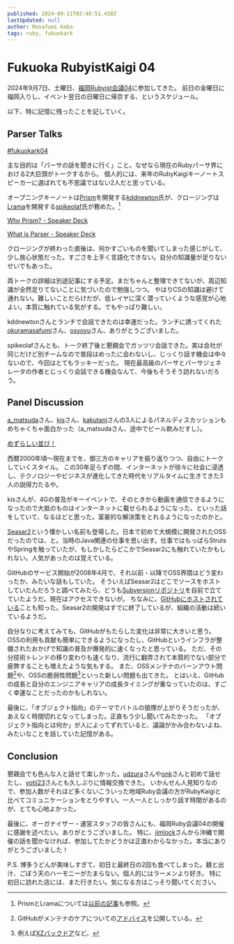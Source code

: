 ```yaml
---
published: 2024-09-11T02:48:51.438Z
lastUpdated: null
author: Masafumi Koba
tags: ruby, fukuokark
---
```


# Fukuoka RubyistKaigi 04

2024年9月7日、土曜日、[福岡Rubyist会議04](https://regional.rubykaigi.org/fukuoka04/)に参加してきた。
前日の金曜日に福岡入りし、イベント翌日の日曜日に帰京する、というスケジュール。

以下、特に記憶に残ったことを記していく。

## Parser Talks

[#fukuokark04](https://x.com/ybiquitous/status/1832342407473721747)

主な目的は「パーサの話を聞きに行く」こと。なぜなら現在のRubyパーサ界における2大巨頭がトークするから。
個人的には、来年のRubyKaigiキーノートスピーカーに選ばれても不思議ではない2人だと思っている。

オープニングキーノートは[Prism](https://github.com/ruby/prism)を開発する[kddnewton](https://x.com/kddnewton)氏が、クロージングは[Lrama](https://github.com/ruby/lrama)を開発する[spikeolaf](https://x.com/spikeolaf)氏が務めた。[^1]

[Why Prism? - Speaker Deck](https://speakerdeck.com/player/65a4f352257f469abcacb4e44f7ddb6b)

[What is Parser - Speaker Deck](https://speakerdeck.com/player/6b24d14dddf54280af5bba85ada40c71)

クロージングが終わった直後は、何かすごいものを聞いてしまった感じがして、少し放心状態だった。すごさを上手く言語化できない。自分の知識量が足りないせいでもあった。

両トークの詳細は別途記事にする予定。まだちゃんと整理できてないが、周辺知識が全然足りてないことに気づいたので勉強しつつ。
やはりCSの知識は避けて通れない。難しいことだらけだが、低レイヤに深く潜っていくような感覚が心地よい。本質に触れている気がする。でもやっぱり難しい。

kddnewtonさんとランチで会話できたのは幸運だった。ランチに誘ってくれた[okuramasafumi](https://x.com/okuramasafumi)さん、[osyoyu](https://x.com/osyoyu)さん、ありがとうございました。

spikeolafさんとも、トーク終了後と懇親会でガッツリ会話できた。実は会社が同じだけど別チームなので普段はめったに会わないし、じっくり話す機会は中々ないので、今回はとてもラッキーだった。
現在最高級のパーサとパーサジェネレータの作者とじっくり会話できる機会なんて、今後もそうそう訪れないだろう。

## Panel Discussion

[a_matsuda](https://x.com/a_matsuda)さん、[kis](https://x.com/kis)さん、[kakutani](https://x.com/kakutani)さんの3人によるパネルディスカッションもめちゃくちゃ面白かった（a_matsudaさん、途中でビール飲みだすし）。

[めずらしい並び！](https://x.com/inao/status/1832290737503007198)

西暦2000年頃〜現在までを、御三方のキャリアを振り返りつつ、自由にトークしていくスタイル。
この30年足らずの間、インターネットが徐々に社会に浸透し、テクノロジーやビジネスが進化してきた時代をリアルタイムに生きてきた3人の説得力たるや。

kisさんが、4Gの普及がキーイベントで、そのときから動画を通信できるようになったので大抵のものはインターネットに載せられるようになった、といった話をしていて、なるほどと思った。富豪的な解決策をとれるようになったのかと。

[Seasar2](https://s2container.seasar.org/2.4/ja/)という懐かしい名前も登場した。日本で初めて大規模に開発されたOSSだったのでは、と。当時のJava関連の仕事を思い出す。仕事ではもっぱらStrutsやSpringを触っていたが、もしかしたらどこかでSeasar2にも触れていたかもしれない。人気があったのは覚えている。

GitHubのサービス開始が2008年4月で、それ以前・以降でOSS界隈はどう変わったか、みたいな話もしていた。
そういえばSeasar2はどこでソースをホストしていたんだろうと調べてみたら、どうも[Subversionリポジトリ](https://s2container.seasar.org/2.3/ja/source-repository.html)を自前で立てていたようだ。現在はアクセスできないが。
ちなみに、[GitHubにホストされている](https://github.com/seasarorg)ことも知った。Seasar2の開発はすでに終了しているが、組織の活動は続いているようだ。

自分なりに考えてみても、GitHubがもたらした変化は非常に大きいと思う。OSSの利用も貢献も簡単にできるようになったし、GitHubというインフラが整備されたおかげで知識の普及が爆発的に速くなったと思っている。
ただ、その分技術トレンドの移り変わりも速くなり、流行に翻弄されて本質的でない部分で疲弊することも増えたような気もする。
また、OSSメンテナのバーンアウト問題[^2]や、OSSの脆弱性問題[^3]といった新しい問題も出てきた。
とはいえ、GitHubの成長と自分のエンジニアキャリアの成長タイミングが重なっていたのは、すごく幸運なことだったのかもしれない。

最後に、「オブジェクト指向」のテーマでバトルの狼煙が上がりそうだったが、あえなく時間切れとなってしまった。正直もう少し聞いてみたかった。
「オブジェクト指向とは何か」が人によってずれていると、議論がかみ合わないよね、みたいなことを話していた記憶がある。

## Conclusion

懇親会でも色んな人と話せて楽しかった。[udzura](https://x.com/udzura)さんや[onk](https://x.com/onk)さんと初めて話せたし、[yotii23](https://x.com/yotii23)さんとも久しぶりに情報交換できた。
いかんせん人見知りなので、参加人数がそれほど多くないこういった地域Ruby会議の方がRubyKaigiと比べてコミュニケーションをとりやすい。一人一人としっかり話す時間があるのが、とても心地よかった。

最後に、オーガナイザー・運営スタッフの皆さんにも、福岡Ruby会議04の開催に感謝を述べたい。ありがとうございました。
特に、[jimlock](https://x.com/jimlock)さんから沖縄で開催の話を聞かなければ、参加してたかどうかは正直わからなかった。本当にありがとうございました！

P.S.
博多うどんが美味しすぎて、初日と最終日の2回も食べてしまった。麺と出汁、ごぼう天のハーモニーがたまらない。個人的にはラーメンより好き。
特に初日に訪れた店には、また行きたい。気になる方はこっそり聞いてください。

[^1]: PrismとLramaについては[以前の記事](rubykaigi-2024-3-lrama-and-prism.md)も参照。

[^2]: GitHubがメンテナのケアについての[アドバイス](https://opensource.guide/ja/best-practices/#%E6%B4%BB%E5%8B%95%E5%81%9C%E6%AD%A2%E3%81%97%E3%81%A6%E3%82%82%E8%89%AF%E3%81%84)を公開している。

[^3]: 例えば[XZバックドア](https://ja.wikipedia.org/wiki/XZ_Utils%E3%81%AE%E3%83%90%E3%83%83%E3%82%AF%E3%83%89%E3%82%A2)など。
